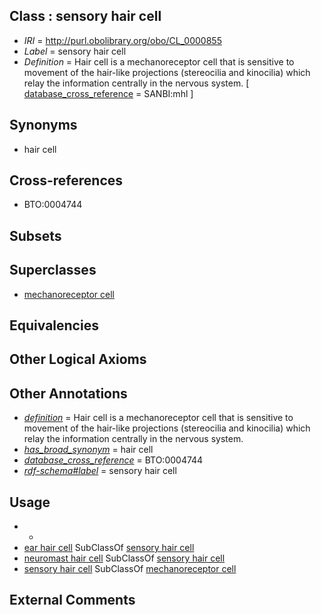 
## Class : sensory hair cell

 * *IRI* = http://purl.obolibrary.org/obo/CL_0000855
 * *Label* = sensory hair cell
 * *Definition* = Hair cell is a mechanoreceptor cell that is sensitive to movement of the hair-like projections (stereocilia and kinocilia) which relay the information centrally in the nervous system. [ [database_cross_reference](../../ef/oboInOwl#hasDbXref.md) = SANBI:mhl ]

## Synonyms

 * hair cell

## Cross-references

 * BTO:0004744

## Subsets


## Superclasses

 * [mechanoreceptor cell](../../CL/99/CL_0000199.md)

## Equivalencies


## Other Logical Axioms


## Other Annotations

 * *[definition](../../IAO/15/IAO_0000115.md)* = Hair cell is a mechanoreceptor cell that is sensitive to movement of the hair-like projections (stereocilia and kinocilia) which relay the information centrally in the nervous system.
 * *[has_broad_synonym](../../ym/oboInOwl#hasBroadSynonym.md)* = hair cell
 * *[database_cross_reference](../../ef/oboInOwl#hasDbXref.md)* = BTO:0004744
 * *[rdf-schema#label](../../el/rdf-schema#label.md)* = sensory hair cell

## Usage

 * -
 * [ear hair cell](../../CL/74/CL_0002374.md) SubClassOf [sensory hair cell](../../CL/55/CL_0000855.md)
 * [neuromast hair cell](../../CL/56/CL_0000856.md) SubClassOf [sensory hair cell](../../CL/55/CL_0000855.md)
 * [sensory hair cell](../../CL/55/CL_0000855.md) SubClassOf [mechanoreceptor cell](../../CL/99/CL_0000199.md)

## External Comments


